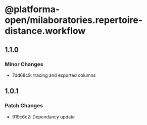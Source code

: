# @platforma-open/milaboratories.repertoire-distance.workflow

## 1.1.0

### Minor Changes

- 7dd68c9: tracing and exported columns

## 1.0.1

### Patch Changes

- 919c6c2: Dependancy update
